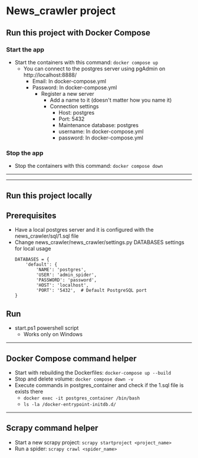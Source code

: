 # News_crawler project
## Run this project with Docker Compose
### Start the app
- Start the containers with this command: ```docker compose up```
    - You can connect to the postgres server using pgAdmin on http://localhost:8888/ 
        - Email: In docker-compose.yml
        - Password: In docker-compose.yml
            - Register a new server
                - Add a name to it (doesn't matter how you name it)
                - Connection settings
                    - Host: postgres
                    - Port: 5432
                    - Maintenance database: postgres
                    - username: In docker-compose.yml
                    - password: In docker-compose.yml
### Stop the app
- Stop the containers with this command: ```docker compose down```
---
---
## Run this project locally
## Prerequisites
- Have a local postgres server and it is configured with the news_crawler/sql/1.sql file
- Change news_crawler/news_crawler/settings.py DATABASES settings for local usage
    ```
    DATABASES = {
        'default': {
            'NAME': 'postgres',
            'USER': 'admin_spider',
            'PASSWORD': 'password',
            'HOST': 'localhost',
            'PORT': '5432',  # Default PostgreSQL port
    }
    ```
## Run
- start.ps1 powershell script
    - Works only on Windows
---
## Docker Compose command helper
- Start with rebuilding the Dockerfiles: ```docker-compose up --build```
- Stop and delete volume: ```docker compose down -v```
- Execute commands in postgres_container and check if the 1.sql file is exists there
    - ```docker exec -it postgres_container /bin/bash```
    - ```ls -la /docker-entrypoint-initdb.d/```
---
## Scrapy command helper
- Start a new scrapy project: ```scrapy startproject <project_name>```
- Run a spider: ```scrapy crawl <spider_name>```
